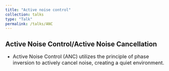 ```yaml
---
title: "Active noise control" 
collection: talks
type: "Talk"
permalink: /talks/ANC
---
```


##  Active Noise Control/Active Noise Cancellation
- <font size=3> Active Noise Control (ANC) utilizes the principle of phase inversion to actively cancel noise, creating a quiet environment.</font>  



 
